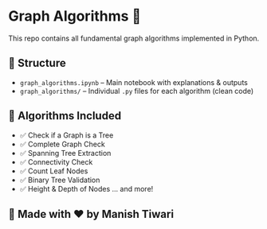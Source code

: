 # Graph Algorithms 🔗

This repo contains all fundamental graph algorithms implemented in Python.

## 📂 Structure
- `graph_algorithms.ipynb` – Main notebook with explanations & outputs
- `graph_algorithms/` – Individual `.py` files for each algorithm (clean code)

## 📌 Algorithms Included
- ✅ Check if a Graph is a Tree
- ✅ Complete Graph Check
- ✅ Spanning Tree Extraction
- ✅ Connectivity Check
- ✅ Count Leaf Nodes
- ✅ Binary Tree Validation
- ✅ Height & Depth of Nodes
... and more!

## 🧠 Made with ❤️ by Manish Tiwari
